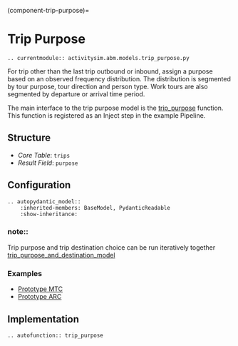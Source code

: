 (component-trip-purpose)=
# Trip Purpose

```{eval-rst}
.. currentmodule:: activitysim.abm.models.trip_purpose.py
```

For trip other than the last trip outbound or inbound, assign a purpose based on an
observed frequency distribution.  The distribution is segmented by tour purpose, tour
direction and person type. Work tours are also segmented by departure or arrival time period.

The main interface to the trip purpose model is the
[trip_purpose](activitysim.abm.models.trip_purpose.trip_purpose)
function.  This function is registered as an Inject step in the example Pipeline.


## Structure


- *Core Table*: `trips`
- *Result Field*: `purpose`

## Configuration

```{eval-rst}
.. autopydantic_model::
    :inherited-members: BaseModel, PydanticReadable
    :show-inheritance:
```

### note::
Trip purpose and trip destination choice can be run iteratively together [trip_purpose_and_destination_model](activitysim.abm.models.trip_purpose_and_destination.py)

### Examples

- [Prototype MTC](https://github.com/ActivitySim/activitysim/blob/main/activitysim/examples/prototype_mtc/configs/trip_purpose.yaml)
- [Prototype ARC](https://github.com/ActivitySim/activitysim/blob/main/activitysim/examples/prototype_arc/configs/trip_purpose.yaml)


## Implementation

```{eval-rst}
.. autofunction:: trip_purpose
```
